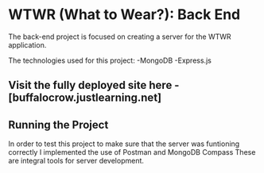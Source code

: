 # WTWR (What to Wear?): Back End

The back-end project is focused on creating a server for the WTWR application.

The technologies used for this project:
-MongoDB
-Express.js

## Visit the fully deployed site here - [buffalocrow.justlearning.net]

## Running the Project

In order to test this project to make sure that the server was funtioning correctly I implemented the use of Postman and MongoDB Compass
These are integral tools for server development.
